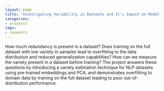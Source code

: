 ```yaml
---
layout: page
title: "Investigating Variability in Datasets and It's Impact on Model Robustness"
categories:
- projects
tags:
- research
---
```

How much redundancy is present in a dataset? Does training on the full dataset with low variety in samples lead to overfitting to the data distribution and reduced generalization capabilities? How can we measure the variety present in a dataset before training? The project answers these questions by introducing a variety estimation technique for NLP datasets using pre-trained embeddings and PCA, and demonstrates overfitting to domain data by training on the full dataset leading to poor out-of-distribution performance.
